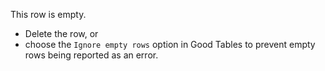 This row is empty. 

- Delete the row, or
- choose the `Ignore empty rows` option in Good Tables to prevent empty rows being reported as an error.
